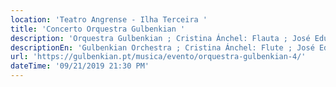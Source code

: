 ```yaml
---
location: 'Teatro Angrense - Ilha Terceira '
title: 'Concerto Orquestra Gulbenkian '
description: 'Orquestra Gulbenkian ; Cristina Ánchel: Flauta ; José Eduardo Gomes: Direção '
descriptionEn: 'Gulbenkian Orchestra ; Cristina Ánchel: Flute ; José Eduardo Gomes: Direction '
url: 'https://gulbenkian.pt/musica/evento/orquestra-gulbenkian-4/'
dateTime: '09/21/2019 21:30 PM'
---
```


